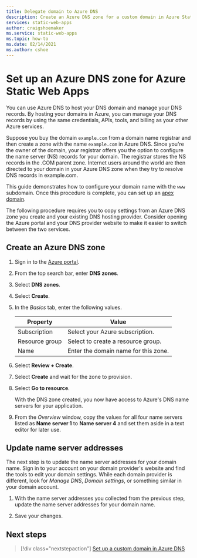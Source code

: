 ```yaml
---
title: Delegate domain to Azure DNS 
description: Create an Azure DNS zone for a custom domain in Azure Static Web Apps
services: static-web-apps
author: craigshoemaker
ms.service: static-web-apps
ms.topic: how-to
ms.date: 02/14/2021
ms.author: cshoe
---
```


# Set up an Azure DNS zone for Azure Static Web Apps

You can use Azure DNS to host your DNS domain and manage your DNS records. By hosting your domains in Azure, you can manage your DNS records by using the same credentials, APIs, tools, and billing as your other Azure services.

Suppose you buy the domain `example.com` from a domain name registrar and then create a zone with the name `example.com` in Azure DNS. Since you're the owner of the domain, your registrar offers you the option to configure the name server (NS) records for your domain. The registrar stores the NS records in the .COM parent zone. Internet users around the world are then directed to your domain in your Azure DNS zone when they try to resolve DNS records in example.com.

This guide demonstrates how to configure your domain name with the `www` subdomain. Once this procedure is complete, you can set up an [apex domain](apex-domain-azure-dns.md).

The following procedure requires you to copy settings from an Azure DNS zone you create and your existing DNS hosting provider. Consider opening the Azure portal and your DNS provider website to make it easier to switch between the two services.

## Create an Azure DNS zone

1. Sign in to the [Azure portal](https://portal.azure.com).

1. From the top search bar, enter **DNS zones**.

1. Select **DNS zones**.

2. Select **Create**.

3. In the *Basics* tab, enter the following values.

    | Property | Value |
    |---|---|
    | Subscription | Select your Azure subscription.  |
    | Resource group | Select to create a resource group. |
    | Name | Enter the domain name for this zone. |

4. Select **Review + Create**.

5. Select **Create** and wait for the zone to provision.

6. Select **Go to resource**.

    With the DNS zone created, you now have access to Azure's DNS name servers for your application.

7. From the *Overview* window, copy the values for all four name servers listed as **Name server 1** to **Name server 4** and set them aside in a text editor for later use.

## Update name server addresses

The next step is to update the name server addresses for your domain name. Sign in to your account on your domain provider's website and find the tools to edit your domain settings. While each domain provider is different, look for *Manage DNS*, *Domain settings*, or something similar in your domain account.

1. With the name server addresses you collected from the previous step, update the name server addresses for your domain name.

1. Save your changes.

## Next steps

> [!div class="nextstepaction"]
> [Set up a custom domain in Azure DNS](custom-domain-azure-dns.md)
